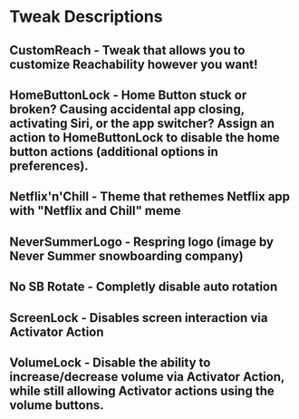 # Tweak Descriptions

## CustomReach - Tweak that allows you to customize Reachability however you want!

## HomeButtonLock - Home Button stuck or broken? Causing accidental app closing, activating Siri, or the app switcher? Assign an action to HomeButtonLock to disable the home button actions (additional options in preferences).

## Netflix'n'Chill - Theme that rethemes Netflix app with "Netflix and Chill" meme

## NeverSummerLogo - Respring logo (image by Never Summer snowboarding company)

## No SB Rotate - Completly disable auto rotation

## ScreenLock - Disables screen interaction via Activator Action

## VolumeLock - Disable the ability to increase/decrease volume via Activator Action, while still allowing Activator actions using the volume buttons.
